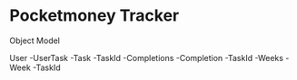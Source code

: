 #  Pocketmoney Tracker

Object Model

User
-UserTask
    -Task
        -TaskId
-Completions
    -Completion
        -TaskId
-Weeks
    -Week
        -TaskId

